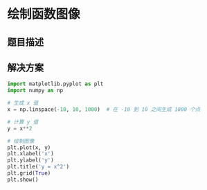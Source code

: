 

# 绘制函数图像



## 题目描述



## 解决方案

```python
import matplotlib.pyplot as plt
import numpy as np

# 生成 x 值
x = np.linspace(-10, 10, 1000)  # 在 -10 到 10 之间生成 1000 个点

# 计算 y 值
y = x**2

# 绘制图像
plt.plot(x, y)
plt.xlabel('x')
plt.ylabel('y')
plt.title('y = x^2')
plt.grid(True)
plt.show()
```